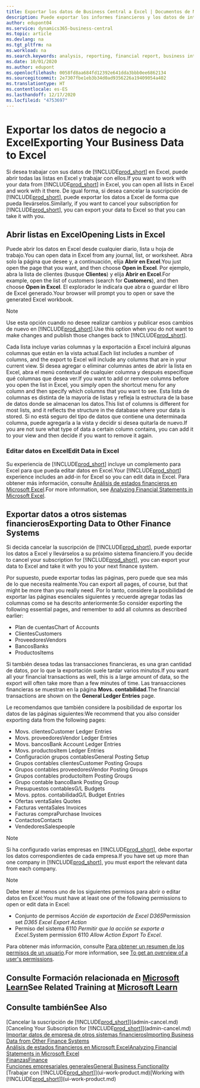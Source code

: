 ```yaml
---
title: Exportar los datos de Business Central a Excel | Documentos de Microsoft
description: Puede exportar los informes financieros y los datos de inteligencia empresarial desde Business Central a Excel, o abrir los datos en Excel.
author: edupont04
ms.service: dynamics365-business-central
ms.topic: article
ms.devlang: na
ms.tgt_pltfrm: na
ms.workload: na
ms.search.keywords: analysis, reporting, financial report, business intelligence, BI, Excel
ms.date: 10/01/2020
ms.author: edupont
ms.openlocfilehash: 0058fd8aa684fd12392e641dda3bbb0ee6862134
ms.sourcegitcommit: 2e7307fbe1eb3b34d0ad9356226a19409054a402
ms.translationtype: HT
ms.contentlocale: es-ES
ms.lasthandoff: 12/17/2020
ms.locfileid: "4753697"
---
```

# <a name="exporting-your-business-data-to-excel"></a><span data-ttu-id="5ac6d-103">Exportar los datos de negocio a Excel</span><span class="sxs-lookup"><span data-stu-id="5ac6d-103">Exporting Your Business Data to Excel</span></span>
<span data-ttu-id="5ac6d-104">Si desea trabajar con sus datos de [!INCLUDE[prod_short](includes/prod_short.md)] en Excel, puede abrir todas las listas en Excel y trabajar con ellos.</span><span class="sxs-lookup"><span data-stu-id="5ac6d-104">If you want to work with your data from [!INCLUDE[prod_short](includes/prod_short.md)] in Excel, you can open all lists in Excel and work with it there.</span></span> <span data-ttu-id="5ac6d-105">De igual forma, si desea cancelar la suscripción de [!INCLUDE[prod_short](includes/prod_short.md)], puede exportar los datos a Excel de forma que pueda llevárselos.</span><span class="sxs-lookup"><span data-stu-id="5ac6d-105">Similarly, if you want to cancel your subscription for [!INCLUDE[prod_short](includes/prod_short.md)], you can export your data to Excel so that you can take it with you.</span></span>

## <a name="opening-lists-in-excel"></a><span data-ttu-id="5ac6d-106">Abrir listas en Excel</span><span class="sxs-lookup"><span data-stu-id="5ac6d-106">Opening Lists in Excel</span></span>
<span data-ttu-id="5ac6d-107">Puede abrir los datos en Excel desde cualquier diario, lista u hoja de trabajo.</span><span class="sxs-lookup"><span data-stu-id="5ac6d-107">You can open data in Excel from any journal, list, or worksheet.</span></span> <span data-ttu-id="5ac6d-108">Abra solo la página que desee y, a continuación, elija **Abrir en Excel**.</span><span class="sxs-lookup"><span data-stu-id="5ac6d-108">You just open the page that you want, and then choose **Open in Excel**.</span></span> <span data-ttu-id="5ac6d-109">Por ejemplo, abra la lista de clientes (busque **Clientes**) y elija **Abrir en Excel**.</span><span class="sxs-lookup"><span data-stu-id="5ac6d-109">For example, open the list of customers (search for **Customers**), and then choose **Open in Excel**.</span></span> <span data-ttu-id="5ac6d-110">El explorador le indicaŕa que abra o guardar el libro de Excel generado.</span><span class="sxs-lookup"><span data-stu-id="5ac6d-110">Your browser will prompt you to open or save the generated Excel workbook.</span></span>  

> [!NOTE]
> <span data-ttu-id="5ac6d-111">Use esta opción cuando no desee realizar cambios y publicar esos cambios de nuevo en [!INCLUDE[prod_short](includes/prod_short.md)].</span><span class="sxs-lookup"><span data-stu-id="5ac6d-111">Use this option when you do not want to make changes and publish those changes back to [!INCLUDE[prod_short](includes/prod_short.md)].</span></span>  

<span data-ttu-id="5ac6d-112">Cada lista incluye varias columnas y la exportación a Excel incluirá algunas columnas que están en la vista actual.</span><span class="sxs-lookup"><span data-stu-id="5ac6d-112">Each list includes a number of columns, and the export to Excel will include any columns that are in your current view.</span></span> <span data-ttu-id="5ac6d-113">Si desea agregar o eliminar columnas antes de abrir la lista en Excel, abra el menú contextual de cualquier columna y después especifique qué columnas que desea ver.</span><span class="sxs-lookup"><span data-stu-id="5ac6d-113">If you want to add or remove columns before you open the list in Excel, you simply open the shortcut menu for any column and then specify which columns that you want to see.</span></span> <span data-ttu-id="5ac6d-114">Esta lista de columnas es distinta de la mayoría de listas y refleja la estructura de la base de datos donde se almacenan los datos.</span><span class="sxs-lookup"><span data-stu-id="5ac6d-114">This list of columns is different for most lists, and it reflects the structure in the database where your data is stored.</span></span> <span data-ttu-id="5ac6d-115">Si no está seguro del tipo de datos que contiene una determinada columna, puede agregarla a la vista y decidir si desea quitarla de nuevo.</span><span class="sxs-lookup"><span data-stu-id="5ac6d-115">If you are not sure what type of data a certain column contains, you can add it to your view and then decide if you want to remove it again.</span></span>  

### <a name="edit-data-in-excel"></a><span data-ttu-id="5ac6d-116">Editar datos en Excel</span><span class="sxs-lookup"><span data-stu-id="5ac6d-116">Edit Data in Excel</span></span>
<span data-ttu-id="5ac6d-117">Su experiencia de [!INCLUDE[prod_short](includes/prod_short.md)] incluye un complemento para Excel para que pueda editar datos en Excel.</span><span class="sxs-lookup"><span data-stu-id="5ac6d-117">Your [!INCLUDE[prod_short](includes/prod_short.md)] experience includes an add-in for Excel so you can edit data in Excel.</span></span> <span data-ttu-id="5ac6d-118">Para obtener más información, consulte [Análisis de estados financieros en Microsoft Excel](finance-analyze-excel.md).</span><span class="sxs-lookup"><span data-stu-id="5ac6d-118">For more information, see [Analyzing Financial Statements in Microsoft Excel](finance-analyze-excel.md).</span></span>  

## <a name="exporting-data-to-other-finance-systems"></a><span data-ttu-id="5ac6d-119">Exportar datos a otros sistemas financieros</span><span class="sxs-lookup"><span data-stu-id="5ac6d-119">Exporting Data to Other Finance Systems</span></span>
<span data-ttu-id="5ac6d-120">Si decida cancelar la suscripción de [!INCLUDE[prod_short](includes/prod_short.md)], puede exportar los datos a Excel y llevárselos a su próximo sistema financiero.</span><span class="sxs-lookup"><span data-stu-id="5ac6d-120">If you decide to cancel your subscription for [!INCLUDE[prod_short](includes/prod_short.md)], you can export your data to Excel and take it with you to your next finance system.</span></span>  

<span data-ttu-id="5ac6d-121">Por supuesto, puede exportar todas las páginas, pero puede que sea más de lo que necesita realmente.</span><span class="sxs-lookup"><span data-stu-id="5ac6d-121">You can export all pages, of course, but that might be more than you really need.</span></span> <span data-ttu-id="5ac6d-122">Por lo tanto, considere la posibilidad de exportar las páginas esenciales siguientes y recuerde agregar todas las columnas como se ha descrito anteriormente:</span><span class="sxs-lookup"><span data-stu-id="5ac6d-122">So consider exporting the following essential pages, and remember to add all columns as described earlier:</span></span>  

* <span data-ttu-id="5ac6d-123">Plan de cuentas</span><span class="sxs-lookup"><span data-stu-id="5ac6d-123">Chart of Accounts</span></span>  
* <span data-ttu-id="5ac6d-124">Clientes</span><span class="sxs-lookup"><span data-stu-id="5ac6d-124">Customers</span></span>  
* <span data-ttu-id="5ac6d-125">Proveedores</span><span class="sxs-lookup"><span data-stu-id="5ac6d-125">Vendors</span></span>  
* <span data-ttu-id="5ac6d-126">Bancos</span><span class="sxs-lookup"><span data-stu-id="5ac6d-126">Banks</span></span>  
* <span data-ttu-id="5ac6d-127">Productos</span><span class="sxs-lookup"><span data-stu-id="5ac6d-127">Items</span></span>  

<span data-ttu-id="5ac6d-128">Si también desea todas las transacciones financieras, es una gran cantidad de datos, por lo que la exportación suele tardar varios minutos.</span><span class="sxs-lookup"><span data-stu-id="5ac6d-128">If you want all your financial transactions as well, this is a large amount of data, so the export will often take more than a few minutes of time.</span></span> <span data-ttu-id="5ac6d-129">Las transacciones financieras se muestran en la página **Movs. contabilidad**.</span><span class="sxs-lookup"><span data-stu-id="5ac6d-129">The financial transactions are shown on the **General Ledger Entries** page.</span></span>  

<span data-ttu-id="5ac6d-130">Le recomendamos que también considere la posibilidad de exportar los datos de las páginas siguientes:</span><span class="sxs-lookup"><span data-stu-id="5ac6d-130">We recommend that you also consider exporting data from the following pages:</span></span>  

* <span data-ttu-id="5ac6d-131">Movs. clientes</span><span class="sxs-lookup"><span data-stu-id="5ac6d-131">Customer Ledger Entries</span></span>  
* <span data-ttu-id="5ac6d-132">Movs. proveedores</span><span class="sxs-lookup"><span data-stu-id="5ac6d-132">Vendor Ledger Entries</span></span>  
* <span data-ttu-id="5ac6d-133">Movs. bancos</span><span class="sxs-lookup"><span data-stu-id="5ac6d-133">Bank Account Ledger Entries</span></span>  
* <span data-ttu-id="5ac6d-134">Movs. productos</span><span class="sxs-lookup"><span data-stu-id="5ac6d-134">Item Ledger Entries</span></span>  
* <span data-ttu-id="5ac6d-135">Configuración grupos contables</span><span class="sxs-lookup"><span data-stu-id="5ac6d-135">General Posting Setup</span></span>  
* <span data-ttu-id="5ac6d-136">Grupos contables clientes</span><span class="sxs-lookup"><span data-stu-id="5ac6d-136">Customer Posting Groups</span></span>  
* <span data-ttu-id="5ac6d-137">Grupos contables proveedores</span><span class="sxs-lookup"><span data-stu-id="5ac6d-137">Vendor Posting Groups</span></span>  
* <span data-ttu-id="5ac6d-138">Grupos contables producto</span><span class="sxs-lookup"><span data-stu-id="5ac6d-138">Item Posting Groups</span></span>  
* <span data-ttu-id="5ac6d-139">Grupo contable banco</span><span class="sxs-lookup"><span data-stu-id="5ac6d-139">Bank Posting Group</span></span>  
* <span data-ttu-id="5ac6d-140">Presupuestos contables</span><span class="sxs-lookup"><span data-stu-id="5ac6d-140">G/L Budgets</span></span>  
* <span data-ttu-id="5ac6d-141">Movs. pptos. contabilidad</span><span class="sxs-lookup"><span data-stu-id="5ac6d-141">G/L Budget Entries</span></span>  
* <span data-ttu-id="5ac6d-142">Ofertas venta</span><span class="sxs-lookup"><span data-stu-id="5ac6d-142">Sales Quotes</span></span>  
* <span data-ttu-id="5ac6d-143">Facturas venta</span><span class="sxs-lookup"><span data-stu-id="5ac6d-143">Sales Invoices</span></span>  
* <span data-ttu-id="5ac6d-144">Facturas compra</span><span class="sxs-lookup"><span data-stu-id="5ac6d-144">Purchase Invoices</span></span>  
* <span data-ttu-id="5ac6d-145">Contactos</span><span class="sxs-lookup"><span data-stu-id="5ac6d-145">Contacts</span></span>  
* <span data-ttu-id="5ac6d-146">Vendedores</span><span class="sxs-lookup"><span data-stu-id="5ac6d-146">Salespeople</span></span>  

> [!NOTE]  
> <span data-ttu-id="5ac6d-147">Si ha configurado varias empresas en [!INCLUDE[prod_short](includes/prod_short.md)], debe exportar los datos correspondientes de cada empresa.</span><span class="sxs-lookup"><span data-stu-id="5ac6d-147">If you have set up more than one company in [!INCLUDE[prod_short](includes/prod_short.md)], you must export the relevant data from each company.</span></span>

> [!NOTE]
> <span data-ttu-id="5ac6d-148">Debe tener al menos uno de los siguientes permisos para abrir o editar datos en Excel:</span><span class="sxs-lookup"><span data-stu-id="5ac6d-148">You must have at least one of the following permissions to open or edit data in Excel:</span></span>
>    - <span data-ttu-id="5ac6d-149">Conjunto de permisos *Acción de exportación de Excel D365*</span><span class="sxs-lookup"><span data-stu-id="5ac6d-149">Permission set *D365 Excel Export Action*</span></span>  
>    - <span data-ttu-id="5ac6d-150">Permiso del sistema 6110 *Permitir que la acción se exporte a Excel*.</span><span class="sxs-lookup"><span data-stu-id="5ac6d-150">System permission 6110 *Allow Action Export To Excel*.</span></span>  

<span data-ttu-id="5ac6d-151">Para obtener más información, consulte [Para obtener un resumen de los permisos de un usuario](ui-define-granular-permissions.md#to-get-an-overview-of-a-users-permissions).</span><span class="sxs-lookup"><span data-stu-id="5ac6d-151">For more information, see [To get an overview of a user's permissions](ui-define-granular-permissions.md#to-get-an-overview-of-a-users-permissions).</span></span>

## <a name="see-related-training-at-microsoft-learn"></a><span data-ttu-id="5ac6d-152">Consulte Formación relacionada en [Microsoft Learn](/learn/modules/configure-powerbi-excel-dynamics-365-business-central/index)</span><span class="sxs-lookup"><span data-stu-id="5ac6d-152">See Related Training at [Microsoft Learn](/learn/modules/configure-powerbi-excel-dynamics-365-business-central/index)</span></span>

## <a name="see-also"></a><span data-ttu-id="5ac6d-153">Consulte también</span><span class="sxs-lookup"><span data-stu-id="5ac6d-153">See Also</span></span>
<span data-ttu-id="5ac6d-154">[Cancelar la suscripción de [!INCLUDE[prod_short](includes/prod_short.md)]](admin-cancel.md)</span><span class="sxs-lookup"><span data-stu-id="5ac6d-154">[Canceling Your Subscription for [!INCLUDE[prod_short](includes/prod_short.md)]](admin-cancel.md)</span></span>  
[<span data-ttu-id="5ac6d-155">Importar datos de empresa de otros sistemas financieros</span><span class="sxs-lookup"><span data-stu-id="5ac6d-155">Importing Business Data from Other Finance Systems</span></span>](across-import-data-configuration-packages.md)  
[<span data-ttu-id="5ac6d-156">Análisis de estados financieros en Microsoft Excel</span><span class="sxs-lookup"><span data-stu-id="5ac6d-156">Analyzing Financial Statements in Microsoft Excel</span></span>](finance-analyze-excel.md)  
[<span data-ttu-id="5ac6d-157">Finanzas</span><span class="sxs-lookup"><span data-stu-id="5ac6d-157">Finance</span></span>](finance.md)  
[<span data-ttu-id="5ac6d-158">Funciones empresariales generales</span><span class="sxs-lookup"><span data-stu-id="5ac6d-158">General Business Functionality</span></span>](ui-across-business-areas.md)  
<span data-ttu-id="5ac6d-159">[Trabajar con [!INCLUDE[prod_short](includes/prod_short.md)]](ui-work-product.md)</span><span class="sxs-lookup"><span data-stu-id="5ac6d-159">[Working with [!INCLUDE[prod_short](includes/prod_short.md)]](ui-work-product.md)</span></span>  
